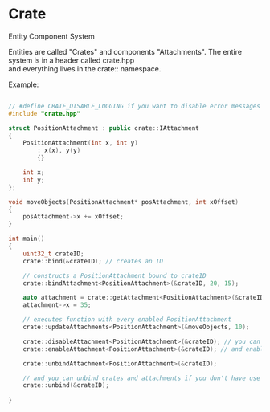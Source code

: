 
# Crate

Entity Component System

Entities are called "Crates" and components "Attachments". The entire system is in a header called crate.hpp  
and everything lives in the crate:: namespace.

Example:
```c++

// #define CRATE_DISABLE_LOGGING if you want to disable error messages
#include "crate.hpp"

struct PositionAttachment : public crate::IAttachment
{
    PositionAttachment(int x, int y)
        : x(x), y(y)
        {}

    int x;
    int y;
};

void moveObjects(PositionAttachment* posAttachment, int xOffset)
{
    posAttachment->x += xOffset;
}

int main()
{
    uint32_t crateID;
    crate::bind(&crateID); // creates an ID

    // constructs a PositionAttachment bound to crateID
    crate::bindAttachment<PositionAttachment>(&crateID, 20, 15);

    auto attachment = crate::getAttachment<PositionAttachment>(&crateID);
    attachment->x = 35;

    // executes function with every enabled PositionAttachment
    crate::updateAttachments<PositionAttachment>(&moveObjects, 10);

    crate::disableAttachment<PositionAttachment>(&crateID); // you can disable attachments
    crate::enableAttachment<PositionAttachment>(&crateID); // and enable them

    crate::unbindAttachment<PositionAttachment>(&crateID);

    // and you can unbind crates and attachments if you don't have use for them
    crate::unbind(&crateID);
  
}
```
